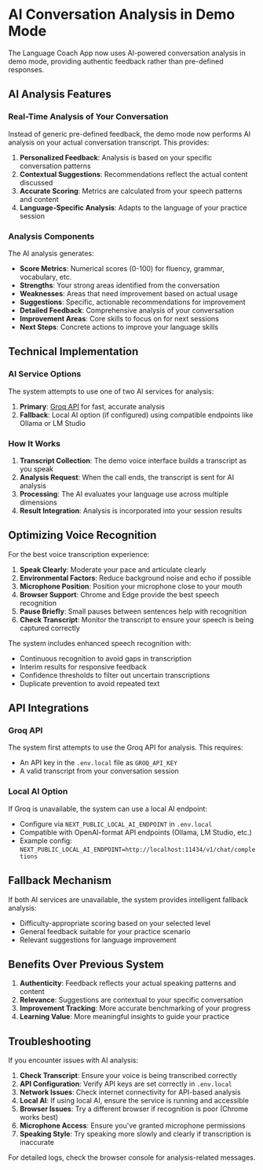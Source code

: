 # AI Conversation Analysis in Demo Mode

The Language Coach App now uses AI-powered conversation analysis in demo mode, providing authentic feedback rather than pre-defined responses.

## AI Analysis Features

### Real-Time Analysis of Your Conversation

Instead of generic pre-defined feedback, the demo mode now performs AI analysis on your actual conversation transcript. This provides:

1. **Personalized Feedback**: Analysis is based on your specific conversation patterns
2. **Contextual Suggestions**: Recommendations reflect the actual content discussed
3. **Accurate Scoring**: Metrics are calculated from your speech patterns and content
4. **Language-Specific Analysis**: Adapts to the language of your practice session

### Analysis Components

The AI analysis generates:

- **Score Metrics**: Numerical scores (0-100) for fluency, grammar, vocabulary, etc.
- **Strengths**: Your strong areas identified from the conversation
- **Weaknesses**: Areas that need improvement based on actual usage
- **Suggestions**: Specific, actionable recommendations for improvement
- **Detailed Feedback**: Comprehensive analysis of your conversation
- **Improvement Areas**: Core skills to focus on for next sessions
- **Next Steps**: Concrete actions to improve your language skills

## Technical Implementation

### AI Service Options

The system attempts to use one of two AI services for analysis:

1. **Primary**: [Groq API](https://groq.com) for fast, accurate analysis
2. **Fallback**: Local AI option (if configured) using compatible endpoints like Ollama or LM Studio

### How It Works

1. **Transcript Collection**: The demo voice interface builds a transcript as you speak
2. **Analysis Request**: When the call ends, the transcript is sent for AI analysis
3. **Processing**: The AI evaluates your language use across multiple dimensions
4. **Result Integration**: Analysis is incorporated into your session results

## Optimizing Voice Recognition

For the best voice transcription experience:

1. **Speak Clearly**: Moderate your pace and articulate clearly
2. **Environmental Factors**: Reduce background noise and echo if possible
3. **Microphone Position**: Position your microphone close to your mouth
4. **Browser Support**: Chrome and Edge provide the best speech recognition
5. **Pause Briefly**: Small pauses between sentences help with recognition
6. **Check Transcript**: Monitor the transcript to ensure your speech is being captured correctly

The system includes enhanced speech recognition with:
- Continuous recognition to avoid gaps in transcription
- Interim results for responsive feedback
- Confidence thresholds to filter out uncertain transcriptions
- Duplicate prevention to avoid repeated text

## API Integrations

### Groq API

The system first attempts to use the Groq API for analysis. This requires:
- An API key in the `.env.local` file as `GROQ_API_KEY`
- A valid transcript from your conversation session

### Local AI Option

If Groq is unavailable, the system can use a local AI endpoint:
- Configure via `NEXT_PUBLIC_LOCAL_AI_ENDPOINT` in `.env.local`
- Compatible with OpenAI-format API endpoints (Ollama, LM Studio, etc.)
- Example config: `NEXT_PUBLIC_LOCAL_AI_ENDPOINT=http://localhost:11434/v1/chat/completions`

## Fallback Mechanism

If both AI services are unavailable, the system provides intelligent fallback analysis:
- Difficulty-appropriate scoring based on your selected level
- General feedback suitable for your practice scenario
- Relevant suggestions for language improvement

## Benefits Over Previous System

1. **Authenticity**: Feedback reflects your actual speaking patterns and content
2. **Relevance**: Suggestions are contextual to your specific conversation
3. **Improvement Tracking**: More accurate benchmarking of your progress
4. **Learning Value**: More meaningful insights to guide your practice

## Troubleshooting

If you encounter issues with AI analysis:

1. **Check Transcript**: Ensure your voice is being transcribed correctly
2. **API Configuration**: Verify API keys are set correctly in `.env.local`
3. **Network Issues**: Check internet connectivity for API-based analysis
4. **Local AI**: If using local AI, ensure the service is running and accessible
5. **Browser Issues**: Try a different browser if recognition is poor (Chrome works best)
6. **Microphone Access**: Ensure you've granted microphone permissions
7. **Speaking Style**: Try speaking more slowly and clearly if transcription is inaccurate

For detailed logs, check the browser console for analysis-related messages.
